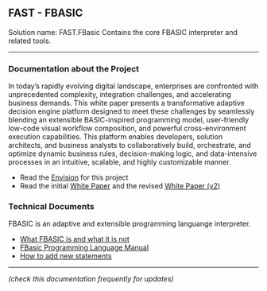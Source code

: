 ## FAST - FBASIC 

Solution name: FAST.FBasic
Contains the core FBASIC interpreter and related tools.

------------
### Documentation about the Project

In today’s rapidly evolving digital landscape, enterprises are confronted with unprecedented complexity, integration challenges, and accelerating business demands. This white paper presents a transformative adaptive decision engine platform designed to meet these challenges by seamlessly blending an extensible BASIC-inspired programming model, user-friendly low-code visual workflow composition, and powerful cross-environment execution capabilities. This platform enables developers, solution architects, and business analysts to collaboratively build, orchestrate, and optimize dynamic business rules, decision-making logic, and data-intensive processes in an intuitive, scalable, and highly customizable manner.

- Read the [Envision](FAST.FBasicInterpreter/Documents/Envision.md "Envision") for this project
- Read the initial [White Paper](FAST.FBasicInterpreter/Documents/whitePaper.md "White Paper") and the revised [White Paper (v2)](FAST.FBasicInterpreter/Documents/whitePaper_v2.md "White Paper (v2)")

### Technical Documents 
FBASIC is an adaptive and extensible programming languange interpreter.

- [What FBASIC is and what it is not](FAST.FBasicInterpreter/Documents/WhatItIs.md)  
- [FBasic Programming Language Manual ](FAST.FBasicInterpreter/Documents/FBasicManual.md "FBasic Programming Language Manual ")
- [How to add new statements](FAST.FBasicInterpreter/Documents/HowToAddNewStatements.md "new statements") 

------------

*(check this documentation frequently for updates)*








